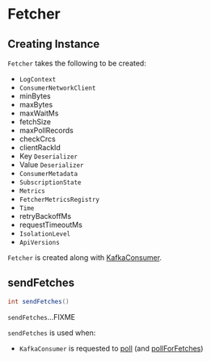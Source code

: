 # Fetcher

## Creating Instance

`Fetcher` takes the following to be created:

* <span id="logContext"> `LogContext`
* <span id="client"> `ConsumerNetworkClient`
* <span id="minBytes"> minBytes
* <span id="maxBytes"> maxBytes
* <span id="maxWaitMs"> maxWaitMs
* <span id="fetchSize"> fetchSize
* <span id="maxPollRecords"> maxPollRecords
* <span id="checkCrcs"> checkCrcs
* <span id="clientRackId"> clientRackId
* <span id="keyDeserializer"> Key `Deserializer`
* <span id="valueDeserializer"> Value `Deserializer`
* <span id="metadata"> `ConsumerMetadata`
* <span id="subscriptions"> `SubscriptionState`
* <span id="metrics"> `Metrics`
* <span id="metricsRegistry"> `FetcherMetricsRegistry`
* <span id="time"> `Time`
* <span id="retryBackoffMs"> retryBackoffMs
* <span id="requestTimeoutMs"> requestTimeoutMs
* <span id="isolationLevel"> `IsolationLevel`
* <span id="apiVersions"> `ApiVersions`

`Fetcher` is created along with [KafkaConsumer](KafkaConsumer.md#fetcher).

## <span id="sendFetches"> sendFetches

```java
int sendFetches()
```

`sendFetches`...FIXME

`sendFetches` is used when:

* `KafkaConsumer` is requested to [poll](KafkaConsumer.md#poll) (and [pollForFetches](KafkaConsumer.md#pollForFetches))
